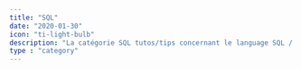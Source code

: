 ```yaml
---
title: "SQL"
date: "2020-01-30"
icon: "ti-light-bulb"
description: "La catégorie SQL tutos/tips concernant le language SQL / les bases de données"
type : "category"
---
```

